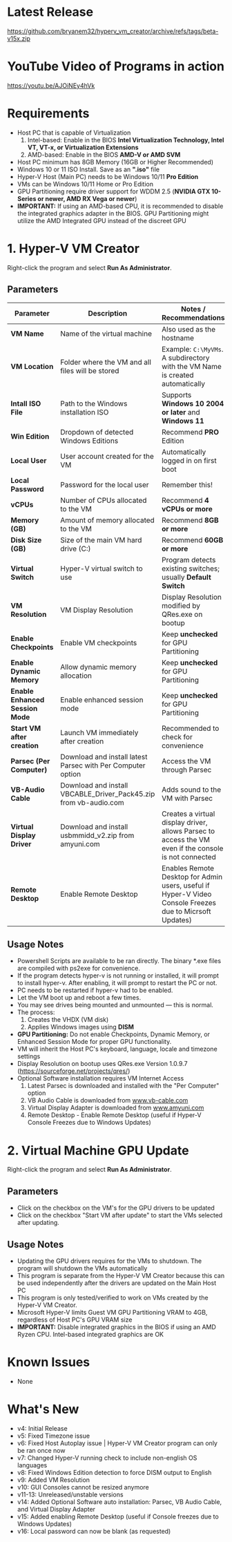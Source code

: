 # Latest Release
https://github.com/bryanem32/hyperv_vm_creator/archive/refs/tags/beta-v15x.zip
# YouTube Video of Programs in action
https://youtu.be/AJOiNEy4hVk
# Requirements
- Host PC that is capable of Virtualization
  1. Intel-based: Enable in the BIOS **Intel Virtualization Technology, Intel VT, VT-x, or Virtualization Extensions**
  2. AMD-based: Enable in the BIOS **AMD-V or AMD SVM**
- Host PC minimum has 8GB Memory (16GB or Higher Recommended)
- Windows 10 or 11 ISO Install. Save as an **".iso"** file
- Hyper-V Host (Main PC) needs to be Windows 10/11 **Pro Edition**
- VMs can be Windows 10/11 Home or Pro Edition
- GPU Partitioning require driver support for WDDM 2.5 (**NVIDIA GTX 10-Series or newer, AMD RX Vega or newer**)
- **IMPORTANT:** If using an AMD-based CPU, it is recommended to disable the integrated graphics adapter in the BIOS. GPU Partitioning might utilize the AMD Integrated GPU instead of the discreet GPU
# 1. Hyper-V VM Creator
Right-click the program and select **Run As Administrator**.
## Parameters
| Parameter | Description | Notes / Recommendations |
|-----------|-------------|------------------------|
| **VM Name** | Name of the virtual machine | Also used as the hostname |
| **VM Location** | Folder where the VM and all files will be stored | Example: `C:\MyVMs`. A subdirectory with the VM Name is created automatically |
| **Intall ISO File** | Path to the Windows installation ISO | Supports **Windows 10 2004 or later** and **Windows 11** |
| **Win Edition** | Dropdown of detected Windows Editions | Recommend **PRO** Edition |
| **Local User** | User account created for the VM | Automatically logged in on first boot |
| **Local Password** | Password for the local user | Remember this! |
| **vCPUs** | Number of CPUs allocated to the VM | Recommend **4 vCPUs or more** |
| **Memory (GB)** | Amount of memory allocated to the VM | Recommend **8GB or more** |
| **Disk Size (GB)** | Size of the main VM hard drive (C:\) | Recommend **60GB or more** |
| **Virtual Switch** | Hyper-V virtual switch to use | Program detects existing switches; usually **Default Switch** |
| **VM Resolution** | VM Display Resolution | Display Resolution modified by QRes.exe on bootup|
| **Enable Checkpoints** | Enable VM checkpoints | Keep **unchecked** for GPU Partitioning |
| **Enable Dynamic Memory** | Allow dynamic memory allocation | Keep **unchecked** for GPU Partitioning |
| **Enable Enhanced Session Mode** | Enable enhanced session mode | Keep **unchecked** for GPU Partitioning |
| **Start VM after creation** | Launch VM immediately after creation | Recommended to check for convenience |
| **Parsec (Per Computer)** | Download and install latest Parsec with Per Computer option | Access the VM through Parsec |
| **VB-Audio Cable** | Download and install VBCABLE_Driver_Pack45.zip from vb-audio.com | Adds sound to the VM with Parsec |
| **Virtual Display Driver** | Download and install usbmmidd_v2.zip from amyuni.com | Creates a virtual display driver, allows Parsec to access the VM even if the console is not connected |
| **Remote Desktop** | Enable Remote Desktop | Enables Remote Desktop for Admin users, useful if Hyper-V Video Console Freezes due to Micrsoft Updates) |
## Usage Notes
- Powershell Scripts are available to be ran directly. The binary *.exe files are compiled with ps2exe for convenience.
- If the program detects hyper-v is not running or installed, it will prompt to install hyper-v.  After enabling, it will prompt to restart the PC or not.
- PC needs to be restarted if hyper-v had to be enabled.
- Let the VM boot up and reboot a few times.  
- You may see drives being mounted and unmounted — this is normal.  
- The process:
  1. Creates the VHDX (VM disk)  
  2. Applies Windows images using **DISM**  
- **GPU Partitioning:** Do not enable Checkpoints, Dynamic Memory, or Enhanced Session Mode for proper GPU functionality.
- VM will inherit the Host PC's keyboard, language, locale and timezone settings
- Display Resolution on bootup uses QRes.exe Version 1.0.9.7 (https://sourceforge.net/projects/qres/)
- Optional Software installation requires VM Internet Access
  1. Latest Parsec is downloaded and installed with the "Per Computer" option
  2. VB Audio Cable is downloaded from www.vb-cable.com
  3. Virtual Display Adapter is downloaded from www.amyuni.com
  4. Remote Desktop - Enable Remote Desktop (useful if Hyper-V Console Freezes due to Windows Updates)

# 2. Virtual Machine GPU Update
Right-click the program and select **Run As Administrator**.
## Parameters
- Click on the checkbox on the VM's for the GPU drivers to be updated
- Click on the checkbox "Start VM after update" to start the VMs selected after updating.
## Usage Notes
- Updating the GPU drivers requires for the VMs to shutdown.  The program will shutdown the VMs automatically
- This program is separate from the Hyper-V VM Creator because this can be used independently after the drivers are updated on the Main Host PC
- This program is only tested/verified to work on VMs created by the Hyper-V VM Creator.
- Microsoft Hyper-V limits Guest VM GPU Partitioning VRAM to 4GB, regardless of Host PC's GPU VRAM size
- **IMPORTANT:** Disable integrated graphics in the BIOS if using an AMD Ryzen CPU.  Intel-based integrated graphics are OK
# Known Issues
- None
# What's New
- v4: Initial Release
- v5: Fixed Timezone issue
- v6: Fixed Host Autoplay issue | Hyper-V VM Creator program can only be ran once now
- v7: Changed Hyper-V running check to include non-english OS languages
- v8: Fixed Windows Edition detection to force DISM output to English
- v9: Added VM Resolution
- v10: GUI Consoles cannot be resized anymore
- v11-13: Unreleased/unstable versions
- v14: Added Optional Software auto installation: Parsec, VB Audio Cable, and Virtual Display Adapter
- v15: Added enabling Remote Desktop (useful if Console freezes due to Windows Updates)
- v16: Local password can now be blank (as requested)
